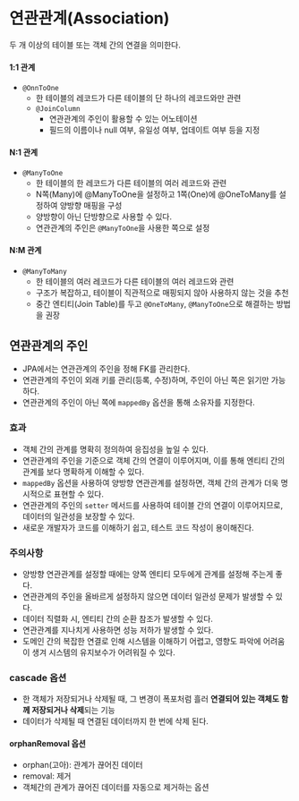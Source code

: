# 연관관계(Association)

두 개 이상의 테이블 또는 객체 간의 연결을 의미한다.

#### 1:1 관계

- `@OnnToOne`
    - 한 테이블의 레코드가 다른 테이블의 단 하나의 레코드와만 관련
    - `@JoinColumn`
        - 연관관계의 주인이 활용할 수 있는 어노테이션
        - 필드의 이름이나 null 여부, 유일성 여부, 업데이트 여부 등을 지정

#### N:1 관계

- `@ManyToOne`
    - 한 테이블의 한 레코드가 다른 테이블의 여러 레코드와 관련
    - N쪽(Many)에 @ManyToOne을 설정하고 1쪽(One)에 @OneToMany를 설정하여 양방향 매핑을 구성
    - 양방향이 아닌 단방향으로 사용할 수 있다.
    - 연관관계의 주인은 `@ManyToOne`을 사용한 쪽으로 설정

#### N:M 관계

- `@ManyToMany`
    - 한 테이블의 여러 레코드가 다른 테이블의 여러 레코드와 관련
    - 구조가 복잡하고, 테이블이 직관적으로 매핑되지 않아 사용하지 않는 것을 추천
    - 중간 엔티티(Join Table)를 두고 `@OneToMany`, `@ManyToOne`으로 해결하는 방법을 권장

## 연관관계의 주인

- JPA에서는 연관관계의 주인을 정해 FK를 관리한다.
- 연관관계의 주인이 외래 키를 관리(등록, 수정)하며, 주인이 아닌 쪽은 읽기만 가능하다.
- 연관관계의 주인이 아닌 쪽에 `mappedBy` 옵션을 통해 소유자를 지정한다.

### 효과

- 객체 간의 관계를 명확히 정의하여 응집성을 높일 수 있다.
- 연관관계의 주인을 기준으로 객체 간의 연결이 이루어지며, 이를 통해 엔티티 간의 관계를 보다 명확하게 이해할 수 있다.
- `mappedBy` 옵션을 사용하여 양방향 연관관계를 설정하면, 객체 간의 관계가 더욱 명시적으로 표현할 수 있다.
- 연관관계의 주인의 `setter` 메서드를 사용하여 테이블 간의 연결이 이루어지므로, 데이터의 일관성을 보장할 수 있다.
- 새로운 개발자가 코드를 이해하기 쉽고, 테스트 코드 작성이 용이해진다.

### 주의사항

- 양방향 연관관계를 설정할 때에는 양쪽 엔티티 모두에게 관계를 설정해 주는게 좋다.
- 연관관계의 주인을 올바르게 설정하지 않으면 데이터 일관성 문제가 발생할 수 있다.
- 데이터 직렬화 시, 엔티티 간의 순환 참조가 발생할 수 있다.
- 연관관계를 지나치게 사용하면 성능 저하가 발생할 수 있다.
- 도메인 간의 복잡한 연결로 인해 시스템을 이해하기 어렵고, 영향도 파악에 어려움이 생겨 시스템의 유지보수가 어려워질 수 있다.

### cascade 옵션

- 한 객체가 저장되거나 삭제될 때, 그 변경이 폭포처럼 흘러 **연결되어 있는 객체도 함께 저장되거나 삭제**되는 기능
- 데이터가 삭제될 때 연결된 데이터까지 한 번에 삭제 된다.

#### orphanRemoval 옵션

- orphan(고아): 관계가 끊어진 데이터
- removal: 제거
- 객체간의 관계가 끊어진 데이터를 자동으로 제거하는 옵션

